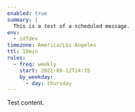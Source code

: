 ```yaml
---
enabled: true
summary: |
  This is a test of a scheduled message.
env:
  - idfdev
timezone: America/Los Angeles
ttl: 10min
rules:
  - freq: weekly
    start: 2021-08-12T14:35
    by_weekday:
      - day: thursday
---
```


Test content.
